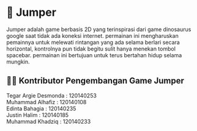 # :runner: Jumper 
Jumper adalah game berbasis 2D yang terinspirasi dari game dinosaurus google saat tidak ada koneksi internet.
permainan ini mengharuskan pemainnya untuk melewati rintangan yang ada selama berlari secara horizontal, kontrolnya pun tidak begitu sulit hanya menekan tombol spacebar.
permainan ini bertujuan untuk terus bertahan hidup selama mungkin.

## :technologist: Kontributor Pengembangan Game Jumper
Tegar Argie Desmonda : 120140253 <br />
Muhammad Alhafiz     : 120140108 <br />
Edinta Bahagia       : 120140235 <br />
Justin Halim         : 120140185 <br />
Muhammad Khadziq     : 120140233 <br />
